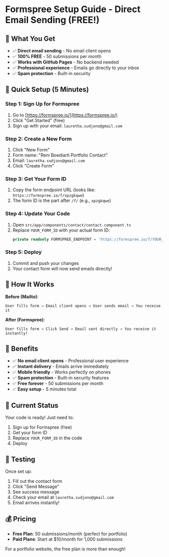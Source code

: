 # Formspree Setup Guide - Direct Email Sending (FREE!)

## 🎯 **What You Get**
- ✅ **Direct email sending** - No email client opens
- ✅ **100% FREE** - 50 submissions per month
- ✅ **Works with GitHub Pages** - No backend needed
- ✅ **Professional experience** - Emails go directly to your inbox
- ✅ **Spam protection** - Built-in security

## 🚀 **Quick Setup (5 Minutes)**

### **Step 1: Sign Up for Formspree**
1. Go to [https://formspree.io/](https://formspree.io/)
2. Click "Get Started" (free)
3. Sign up with your email: `lauretha.sudjono@gmail.com`

### **Step 2: Create a New Form**
1. Click "New Form"
2. Form name: "Reni Boediarti Portfolio Contact"
3. Email: `lauretha.sudjono@gmail.com`
4. Click "Create Form"

### **Step 3: Get Your Form ID**
1. Copy the form endpoint URL (looks like: `https://formspree.io/f/xpzgkqwe`)
2. The form ID is the part after `/f/` (e.g., `xpzgkqwe`)

### **Step 4: Update Your Code**
1. Open `src/app/components/contact/contact.component.ts`
2. Replace `YOUR_FORM_ID` with your actual form ID:
   ```typescript
   private readonly FORMSPREE_ENDPOINT = 'https://formspree.io/f/YOUR_ACTUAL_FORM_ID';
   ```

### **Step 5: Deploy**
1. Commit and push your changes
2. Your contact form will now send emails directly!

## 📧 **How It Works**

**Before (Mailto)**:
```
User fills form → Email client opens → User sends email → You receive it
```

**After (Formspree)**:
```
User fills form → Click Send → Email sent directly → You receive it instantly!
```

## 🎉 **Benefits**

- ✅ **No email client opens** - Professional user experience
- ✅ **Instant delivery** - Emails arrive immediately
- ✅ **Mobile friendly** - Works perfectly on phones
- ✅ **Spam protection** - Built-in security features
- ✅ **Free forever** - 50 submissions per month
- ✅ **Easy setup** - 5 minutes total

## 🔧 **Current Status**

Your code is ready! Just need to:
1. Sign up for Formspree (free)
2. Get your form ID
3. Replace `YOUR_FORM_ID` in the code
4. Deploy

## 📱 **Testing**

Once set up:
1. Fill out the contact form
2. Click "Send Message"
3. See success message
4. Check your email at `lauretha.sudjono@gmail.com`
5. Email arrives instantly!

## 💰 **Pricing**

- **Free Plan**: 50 submissions/month (perfect for portfolio)
- **Paid Plans**: Start at $10/month for 1,000 submissions

For a portfolio website, the free plan is more than enough!
